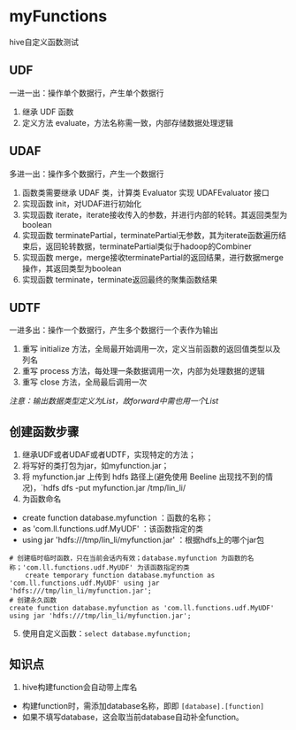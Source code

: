 # myFunctions
hive自定义函数测试

## UDF
一进一出：操作单个数据行，产生单个数据行
1. 继承 UDF 函数
2. 定义方法 evaluate，方法名称需一致，内部存储数据处理逻辑

## UDAF
多进一出：操作多个数据行，产生一个数据行
1. 函数类需要继承 UDAF 类，计算类 Evaluator 实现 UDAFEvaluator 接口
2. 实现函数 init，对UDAF进行初始化
3. 实现函数 iterate，iterate接收传入的参数，并进行内部的轮转。其返回类型为boolean
4. 实现函数 terminatePartial，terminatePartial无参数，其为iterate函数遍历结束后，返回轮转数据，terminatePartial类似于hadoop的Combiner
5. 实现函数 merge，merge接收terminatePartial的返回结果，进行数据merge操作，其返回类型为boolean
6. 实现函数 terminate，terminate返回最终的聚集函数结果

## UDTF
一进多出：操作一个数据行，产生多个数据行一个表作为输出
1. 重写 initialize 方法，全局最开始调用一次，定义当前函数的返回值类型以及列名
2. 重写 process 方法，每处理一条数据调用一次，内部为处理数据的逻辑
3. 重写 close 方法，全局最后调用一次

*注意：输出数据类型定义为List<String>，故forward中需也用一个List<String>*

## 创建函数步骤
1. 继承UDF或者UDAF或者UDTF，实现特定的方法；
2. 将写好的类打包为jar，如myfunction.jar；
3. 将 myfunction.jar 上传到 hdfs 路径上(避免使用 Beeline 出现找不到的情况)，`hdfs dfs -put myfunction.jar /tmp/lin_li/
4. 为函数命名
- create function database.myfunction ：函数的名称；
- as 'com.ll.functions.udf.MyUDF' ：该函数指定的类
- using jar 'hdfs:///tmp/lin_li/myfunction.jar' ：根据hdfs上的哪个jar包
```
# 创建临时临时函数，只在当前会话内有效；database.myfunction 为函数的名称；'com.ll.functions.udf.MyUDF' 为该函数指定的类
    create temporary function database.myfunction as 'com.ll.functions.udf.MyUDF' using jar 'hdfs:///tmp/lin_li/myfunction.jar';
# 创建永久函数
create function database.myfunction as 'com.ll.functions.udf.MyUDF' using jar 'hdfs:///tmp/lin_li/myfunction.jar';
```
5. 使用自定义函数：`select database.myfunction;`


## 知识点
1. hive构建function会自动带上库名
- 构建function时，需添加database名称，即即 `[database].[function]`
- 如果不填写database，这会取当前database自动补全function。